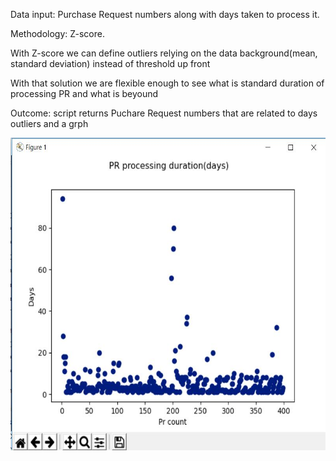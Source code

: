 <p>Data input: Purchase Request numbers along with days taken to process it.</p>
<p>Methodology: Z-score.</p>
<p>With Z-score we can define outliers relying on the data background(mean, standard deviation) instead of threshold up front</p>
<p>With that solution we are flexible enough to see what is standard duration of processing PR and what is beyound</p>
<p>Outcome: script returns Puchare Request numbers that are related to days outliers and a grph</p> 
<img src="images/plot.JPG" width="570" height="500">

